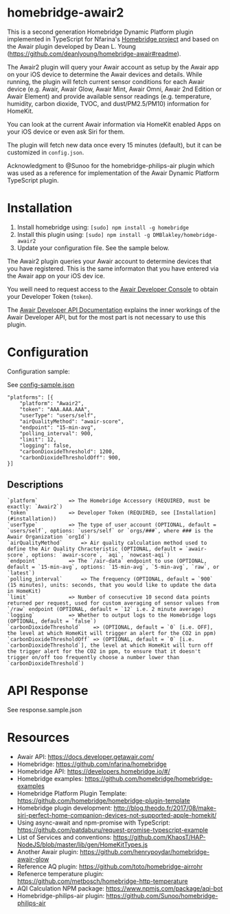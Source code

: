 # homebridge-awair2
This is a second generation Homebridge Dynamic Platform plugin implemented in TypeScript for Nfarina's [Homebridge project](https://github.com/nfarina/homebridge) and based on the Awair plugin developed by Dean L. Young (https://github.com/deanlyoung/homebridge-awair#readme).

The Awair2 plugin will query your Awair account as setup by the Awair app on your iOS device to determine the Awair devices and details. While running, the plugin will fetch current sensor conditions for each Awair device (e.g. Awair, Awair Glow, Awair Mint, Awair Omni, Awair 2nd Edition or Awair Element) and provide available sensor readings (e.g. temperature, humidity, carbon dioxide, TVOC, and dust/PM2.5/PM10) information for HomeKit.

You can look at the current Awair information via HomeKit enabled Apps on your iOS device or even ask Siri for them.

The plugin will fetch new data once every 15 minutes (default), but it can be customized in `config.json`.

Acknowledgment to @Sunoo for the homebridge-philips-air plugin which was used as a reference for implementation of the Awair Dynamic Platform TypeScript plugin.

# Installation

1. Install homebridge using: `[sudo] npm install -g homebridge`
2. Install this plugin using: `[sudo] npm install -g DMBlakley/homebridge-awair2`
3. Update your configuration file. See the sample below.

The Awair2 plugin queries your Awair account to determine devices that you have registered. This is the same informaton that you have entered via the Awair app on your iOS dev ice.

You weill need to request access to the [Awair Developer Console](https://developer.getawair.com) to obtain your Developer Token (`token`).

The [Awair Developer API Documentation](https://docs.developer.getawair.com) explains the inner workings of the Awair Developer API, but for the most part is not necessary to use this plugin.

# Configuration

Configuration sample:

See [config-sample.json](https://github.com/DMBlakeley/homebridge-awair2/blob/master/config-sample.json)

```
"platforms": [{
	"platform": "Awair2",
	"token": "AAA.AAA.AAA",
	"userType": "users/self",
	"airQualityMethod": "awair-score",
	"endpoint": "15-min-avg",
	"polling_interval": 900,
	"limit": 12,
	"logging": false,
	"carbonDioxideThreshold": 1200,
	"carbonDioxideThresholdOff": 900,
}]
```

## Descriptions
```
`platform`			=> The Homebridge Accessory (REQUIRED, must be exactly: `Awair2`)
`token`				=> Developer Token (REQUIRED, see [Installation](#installation))
`userType`			=> The type of user account (OPTIONAL, default = `users/self`, options: `users/self` or `orgs/###`, where ### is the Awair Organization `orgId`)
`airQualityMethod`		=> Air quality calculation method used to define the Air Quality Chracteristic (OPTIONAL, default = `awair-score`, options: `awair-score`, `aqi`, `nowcast-aqi`)
`endpoint`			=> The `/air-data` endpoint to use (OPTIONAL, default = `15-min-avg`, options: `15-min-avg`, `5-min-avg`, `raw`, or `latest`)
`polling_interval`		=> The frequency (OPTIONAL, default = `900` (15 minutes), units: seconds, that you would like to update the data in HomeKit)
`limit`				=> Number of consecutive 10 second data points returned per request, used for custom averaging of sensor values from `/raw` endpoint (OPTIONAL, default = `12` i.e. 2 minute average)
`logging`			=> Whether to output logs to the Homebridge logs (OPTIONAL, default = `false`)
`carbonDioxideThreshold`	=> (OPTIONAL, default = `0` [i.e. OFF], the level at which HomeKit will trigger an alert for the CO2 in ppm)
`carbonDioxideThresholdOff`	=> (OPTIONAL, default = `0` [i.e. `carbonDioxideThreshold`], the level at which HomeKit will turn off the trigger alert for the CO2 in ppm, to ensure that it doesn't trigger on/off too frequently choose a number lower than `carbonDioxideThreshold`)
```

# API Response

See response.sample.json

# Resources

- Awair API: https://docs.developer.getawair.com/
- Homebridge: https://github.com/nfarina/homebridge
- Homebridge API: https://developers.homebridge.io/#/
- Homebridge examples: https://github.com/homebridge/homebridge-examples
- Homebridge Platform Plugin Template: https://github.com/homebridge/homebridge-plugin-template
- Homebridge plugin development: http://blog.theodo.fr/2017/08/make-siri-perfect-home-companion-devices-not-supported-apple-homekit/
- Using async-await and npm-promise with TypeScript: https://github.com/patdaburu/request-promise-typescript-example
- List of Services and conventions: https://github.com/KhaosT/HAP-NodeJS/blob/master/lib/gen/HomeKitTypes.js
- Another Awair plugin: https://github.com/henrypoydar/homebridge-awair-glow
- Reference AQ plugin: https://github.com/toto/homebridge-airrohr
- Refenerce temperature plugin: https://github.com/metbosch/homebridge-http-temperature
- AQI Calculation NPM package: https://www.npmjs.com/package/aqi-bot
- Homebridge-philips-air plugin: https://github.com/Sunoo/homebridge-philips-air
